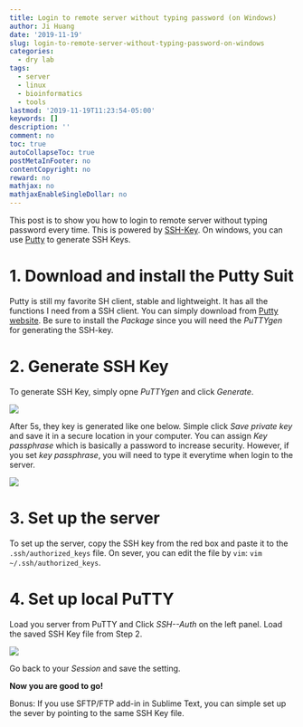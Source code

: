 ```yaml
---
title: Login to remote server without typing password (on Windows)
author: Ji Huang
date: '2019-11-19'
slug: login-to-remote-server-without-typing-password-on-windows
categories:
  - dry lab
tags:
  - server
  - linux
  - bioinformatics
  - tools
lastmod: '2019-11-19T11:23:54-05:00'
keywords: []
description: ''
comment: no
toc: true
autoCollapseToc: true
postMetaInFooter: no
contentCopyright: no
reward: no
mathjax: no
mathjaxEnableSingleDollar: no
---
```


This post is to show you how to login to remote server without typing password every time. This is powered by [SSH-Key](https://www.ssh.com/ssh/key/). On windows, you can use [Putty](https://www.chiark.greenend.org.uk/~sgtatham/putty/) to generate SSH Keys.

<!--more-->

# 1. Download and install the Putty Suit

Putty is still my favorite SH client, stable and lightweight. It has all the functions I need from a SSH client. You can simply download from [Putty website](https://www.chiark.greenend.org.uk/~sgtatham/putty/latest.html). Be sure to install the *Package* since you will need the *PuTTYgen* for generating the SSH-key.


# 2. Generate SSH Key

To generate SSH Key, simply opne *PuTTYgen* and click *Generate*. 


![](https://i.imgur.com/iunwTs2.png)

After 5s, they key is generated like one below. Simple click *Save private key* and save it in a secure location in your computer. You can assign *Key passphrase* which is basically a password to increase security. However, if you set *key passphrase*, you will need to type it everytime when login to the server. 

![](https://i.imgur.com/x0jrRQo.png)


# 3. Set up the server

To set up the server, copy the SSH key from the red box and paste it to the `.ssh/authorized_keys` file. On sever, you can edit the file by `vim`: `vim ~/.ssh/authorized_keys`.


# 4. Set up local PuTTY

Load you server from PuTTY and Click *SSH--Auth* on the left panel. Load the saved SSH Key file from Step 2.

![](https://i.imgur.com/bUtnvhp.png)


Go back to your *Session* and save the setting.


**Now you are good to go!** 


Bonus: If you use SFTP/FTP add-in in Sublime Text, you can simple set up the sever by pointing to the same SSH Key file.







